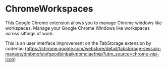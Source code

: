 # ChromeWorkspaces

This Google Chrome extension allows you to manage Chrome windows like workspaces. 
Manage your Google Chrome Windows like workspaces across sittings of work.

This is an user interface improvement on the TabStorage extension by coderlau (https://chrome.google.com/webstore/detail/tabstorage-session-manage/dmbmofeiofgpodbinbaikmomdiaefmjp?utm_source=chrome-ntp-icon)
